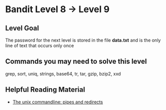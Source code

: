 Bandit Level 8 &rarr; Level 9
=============================

Level Goal
----------

The password for the next level is stored in the file **data.txt** and
is the only line of text that occurs only once

Commands you may need to solve this level
-----------------------------------------

grep, sort, uniq, strings, base64, tr, tar, gzip, bzip2, xxd

Helpful Reading Material
------------------------

-   [The unix commandline: pipes and
    redirects](http://www.westwind.com/reference/os-x/commandline/pipes.html)
